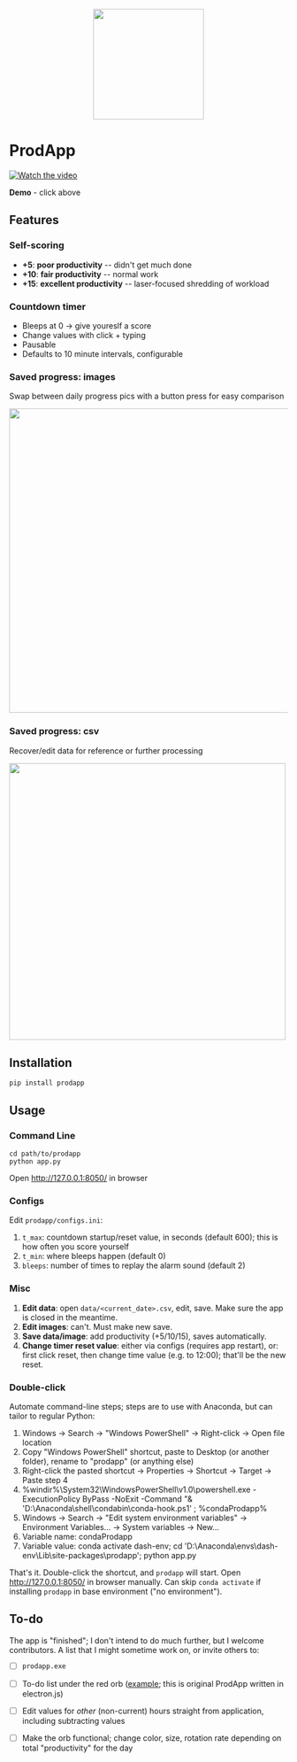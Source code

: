 <p align="center"><img src="https://media.giphy.com/media/PY0vCb69zRbH6hsIgh/giphy.gif" width="200"></p>

# ProdApp


[![Watch the video](https://i.imgur.com/0pIxYK9.png)](https://youtu.be/PY1nIAvu0vc)

**Demo** - click above

## Features

### Self-scoring

 - **+5**: **poor productivity** -- didn't get much done
 - **+10**: **fair productivity** -- normal work
 - **+15**: **excellent productivity** -- laser-focused shredding of workload

### Countdown timer

 - Bleeps at 0 -> give youreslf a score
 - Change values with click + typing
 - Pausable
 - Defaults to 10 minute intervals, configurable


### Saved progress: images

Swap between daily progress pics with a button press for easy comparison

<img src="https://media.giphy.com/media/ilHKB0sNZqpKCXdDkg/giphy.gif" width="550">

### Saved progress: csv

Recover/edit data for reference or further processing

<img src="https://media.giphy.com/media/JnIuLJIml94oB6XEFS/giphy.gif" width="500">

## Installation

`pip install prodapp`

## Usage

### Command Line

```
cd path/to/prodapp
python app.py
```

Open http://127.0.0.1:8050/ in browser

### Configs

Edit `prodapp/configs.ini`:

 1. `t_max`: countdown startup/reset value, in seconds (default 600); this is how often you score yourself
 2. `t_min`: where bleeps happen (default 0)
 3. `bleeps`: number of times to replay the alarm sound (default 2)
 
### Misc

 1. **Edit data**: open `data/<current_date>.csv`, edit, save. Make sure the app is closed in the meantime.
 2. **Edit images**: can't. Must make new save.
 3. **Save data/image**: add productivity (+5/10/15), saves automatically.
 4. **Change timer reset value**: either via configs (requires app restart), or: first click reset, then change time value (e.g. to 12:00); that'll be the new reset.


### Double-click

Automate command-line steps; steps are to use with Anaconda, but can tailor to regular Python:

 1. Windows -> Search -> "Windows PowerShell" -> Right-click -> Open file location
 2. Copy "Windows PowerShell" shortcut, paste to Desktop (or another folder), rename to "prodapp" (or anything else)
 3. Right-click the pasted shortcut -> Properties -> Shortcut -> Target -> Paste step 4
 4. %windir%\System32\WindowsPowerShell\v1.0\powershell.exe -ExecutionPolicy ByPass -NoExit -Command "& 'D:\Anaconda\shell\condabin\conda-hook.ps1' ; %condaProdapp%
 5. Windows -> Search -> "Edit system environment variables" -> Environment Variables... -> System variables -> New...
 6. Variable name: condaProdapp
 7. Variable value: conda activate dash-env; cd 'D:\Anaconda\envs\dash-env\Lib\site-packages\prodapp'; python app.py

That's it. Double-click the shortcut, and `prodapp` will start. Open http://127.0.0.1:8050/ in browser manually. Can skip `conda activate` if installing `prodapp` in base environment ("no environment").

## To-do

The app is "finished"; I don't intend to do much further, but I welcome contributors. A list that I might sometime work on, or invite others to:

  - [ ] `prodapp.exe`
  - [ ] To-do list under the red orb ([example](https://youtu.be/GwgSWPxLYlM); this is original ProdApp written in electron.js)
  - [ ] Edit values for _other_ (non-current) hours straight from application, including subtracting values
  - [ ] Make the orb functional; change color, size, rotation rate depending on total "productivity" for the day
  